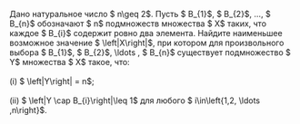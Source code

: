 Дано натуральное число $ n\geq 2$. Пусть $ B_{1}$, $ B_{2}$,  $\ldots,$ $ B_{n}$ обозначают $ n$ подмножеств множества $ X$ таких, что каждое $ B_{i}$ содержит ровно два элемента. Найдите наименьшее возможное значение $ \left|X\right|$, при котором для произвольного выбора $ B_{1}$, $ B_{2}$,  \ldots , $ B_{n}$ существует подмножество $ Y$ множества $ X$ такое, что:
<br/> <br/>(i) $ \left|Y\right| = n$;
<br/> <br/>(ii) $ \left|Y \cap B_{i}\right|\leq 1$ для любого $ i\in\left\{1,2, \ldots ,n\right\}$.